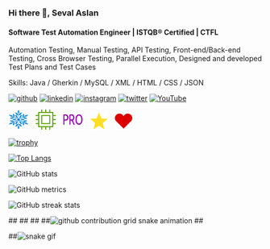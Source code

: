 ### Hi there 👋, Seval Aslan
#### Software Test Automation Engineer | ISTQB® Certified | CTFL
Automation Testing, Manual Testing, API Testing, Front-end/Back-end Testing, Cross Browser Testing, Parallel Execution, Designed and developed Test Plans and Test Cases

Skills: Java / Gherkin / MySQL / XML / HTML / CSS / JSON



[<img src='https://cdn.jsdelivr.net/npm/simple-icons@3.0.1/icons/github.svg' alt='github' height='40'>](https://github.com/gumburtu)  [<img src='https://cdn.jsdelivr.net/npm/simple-icons@3.0.1/icons/linkedin.svg' alt='linkedin' height='40'>](https://www.linkedin.com/in/aslanseval1986/)  [<img src='https://cdn.jsdelivr.net/npm/simple-icons@3.0.1/icons/instagram.svg' alt='instagram' height='40'>](https://www.instagram.com/gumburtu/)  [<img src='https://cdn.jsdelivr.net/npm/simple-icons@3.0.1/icons/twitter.svg' alt='twitter' height='40'>](https://twitter.com/gumburtu)  [<img src='https://cdn.jsdelivr.net/npm/simple-icons@3.0.1/icons/youtube.svg' alt='YouTube' height='40'>](https://www.youtube.com/channel/aslanseval1986)  

<a href='https://archiveprogram.github.com/'><img src='https://raw.githubusercontent.com/acervenky/animated-github-badges/master/assets/acbadge.gif' width='40' height='40'></a> <a href='https://docs.github.com/en/developers'><img src='https://raw.githubusercontent.com/acervenky/animated-github-badges/master/assets/devbadge.gif' width='40' height='40'></a> <a href='https://github.com/pricing'><img src='https://raw.githubusercontent.com/acervenky/animated-github-badges/master/assets/pro.gif' width='40' height='40'></a> <a href='https://stars.github.com/'><img src='https://raw.githubusercontent.com/acervenky/animated-github-badges/master/assets/starbadge.gif' width='35' height='35'></a> <a href='https://docs.github.com/en/github/supporting-the-open-source-community-with-github-sponsors'><img src='https://raw.githubusercontent.com/acervenky/animated-github-badges/master/assets/sponsorbadge.gif' width='35' height='35'></a> 

[![trophy](https://github-profile-trophy.vercel.app/?username=gumburtu)](https://github.com/ryo-ma/github-profile-trophy)

[![Top Langs](https://github-readme-stats.vercel.app/api/top-langs/?username=gumburtu)](https://github.com/anuraghazra/github-readme-stats)

![GitHub stats](https://github-readme-stats.vercel.app/api?username=gumburtu&show_icons=true)  

![GitHub metrics](https://metrics.lecoq.io/gumburtu)  

![GitHub streak stats](https://streak-stats.demolab.com/?user=gumburtu)  

##<picture>
  ##<source media="(prefers-color-scheme: dark)" srcset="https://raw.githubusercontent.com/gumburtu/gumburtu/output/github-contribution-grid-snake-dark.svg">
  ##<source media="(prefers-color-scheme: light)" srcset="https://raw.githubusercontent.com/gumburtu/gumburtu/output/github-contribution-grid-snake.svg">
  ##<img alt="github contribution grid snake animation" src="https://raw.githubusercontent.com/gumburtu/gumburtu/output/github-contribution-grid-snake.svg">
##</picture>

##![snake gif](https://github.com/gumburtu/gumburtu/blob/output/github-contribution-grid-snake.gif)


